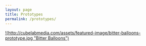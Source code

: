 ```yaml
---
layout: page
title: Prototypes
permalink: /prototypes/
---
```


[!(http://cubelabmedia.com/assets/featured-image/bitter-balloons-prototype.jpg "Bitter Balloons")](http://cubelabmedia.com/games/bitterballoons)
